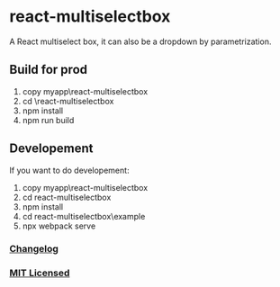 # react-multiselectbox

A React multiselect box, it can also be a dropdown by parametrization.

## Build for prod
1. copy myapp\react-multiselectbox
2. cd \react-multiselectbox
3. npm install
4. npm run build

## Developement
If you want to do developement:
1. copy myapp\react-multiselectbox
2. cd react-multiselectbox
3. npm install
4. cd react-multiselectbox\example
5. npx webpack serve

### [Changelog](CHANGELOG.md)

### [MIT Licensed](LICENSE.md)
